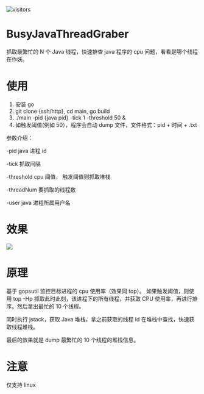 
![visitors](https://visitor-badge.glitch.me/badge?page_id=stateIs0.busyJavaThreadGraber&left_color=green&right_color=red)

# BusyJavaThreadGraber
抓取最繁忙的 N 个 Java 线程，快速排查 java 程序的 cpu 问题，看看是哪个线程在作妖。



# 使用
1. 安装 go
2. git clone {ssh/http}, cd main, go build
3. ./main -pid {java pid} -tick 1 -threshold 50 & 
4. 如触发阈值(例如 50），程序会自动 dump 文件，文件格式：pid + 时间 + .txt

参数介绍：

-pid java 进程 id

-tick 抓取间隔

-threshold cpu 阈值， 触发阈值则抓取堆栈

-threadNum 要抓取的线程数

-user java 进程所属用户名

# 效果
![](stack.png)


# 原理
基于 gopsutil 监控目标进程的 cpu 使用率（效果同 top）。
如果触发阈值，则使用 top -Hp 抓取此时此刻，该进程下的所有线程，并获取 CPU 使用率，再进行排序。然后拿出最忙的 10 个线程。

同时执行 jstack，获取 Java 堆栈，拿之前获取的线程 id 在堆栈中查找，快速获取线程堆栈。

最后的效果就是 dump 最繁忙的 10 个线程的堆栈信息。

# 注意
仅支持 linux
